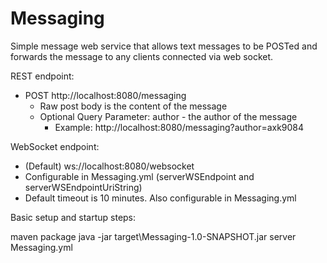 # Messaging
Simple message web service that allows text messages to be POSTed
and forwards the message to any clients connected via web socket.

REST endpoint:
 * POST http://localhost:8080/messaging
   * Raw post body is the content of the message
   * Optional Query Parameter: author - the author of the message
     * Example: http://localhost:8080/messaging?author=axk9084

WebSocket endpoint:
  * (Default) ws://localhost:8080/websocket
  * Configurable in Messaging.yml (serverWSEndpoint and serverWSEndpointUriString)
  * Default timeout is 10 minutes. Also configurable in Messaging.yml

Basic setup and startup steps:

maven package
java -jar target\Messaging-1.0-SNAPSHOT.jar server Messaging.yml
